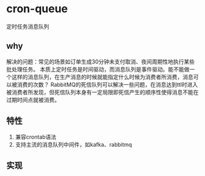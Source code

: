 # cron-queue
定时任务消息队列


## why

 解决的问题：常见的场景如订单生成30分钟未支付取消、夜间周期性地执行某些批处理任务。
 本质上定时任务是时间驱动，而消息队列是事件驱动。能不能做一个这样的消息队列，在生产消息的时候就能指定什么时候为消费者所消费，消息可以被消费的次数？
 RabbitMQ的死信队列可以解决一些问题，在消息达到ttl时进入被消费者所发现，但死信队列本身有一定局限即死信产生的顺序性使得消息不能在过期时间点就被消费。

## 特性

1. 兼容crontab语法
2. 支持主流的消息队列中间件，如kafka、rabbitmq


## 实现

 
